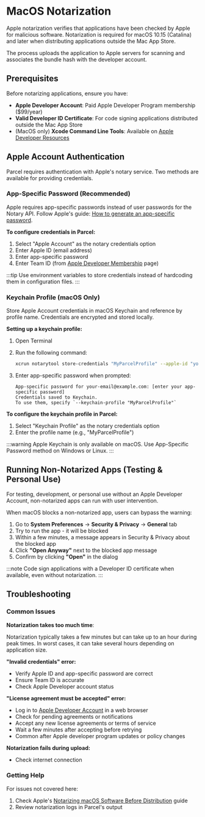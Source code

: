 # MacOS Notarization

Apple notarization verifies that applications have been checked by Apple for malicious software. Notarization is required for macOS 10.15 (Catalina) and later when distributing applications outside the Mac App Store.

The process uploads the application to Apple servers for scanning and associates the bundle hash with the developer account.

## Prerequisites

Before notarizing applications, ensure you have:

- **Apple Developer Account**: Paid Apple Developer Program membership ($99/year)
- **Valid Developer ID Certificate**: For code signing applications distributed outside the Mac App Store
- (MacOS only) **Xcode Command Line Tools**: Available on [Apple Developer Resources](https://developer.apple.com/xcode/resources/)

## Apple Account Authentication

Parcel requires authentication with Apple's notary service. Two methods are available for providing credentials.

### App-Specific Password (Recommended)

Apple requires app-specific passwords instead of user passwords for the Notary API. Follow Apple's guide: [How to generate an app-specific password](https://support.apple.com/en-us/102654).

**To configure credentials in Parcel:**

1. Select "Apple Account" as the notary credentials option
2. Enter Apple ID (email address)
3. Enter app-specific password
4. Enter Team ID (from [Apple Developer Membership](https://developer.apple.com/account/#/membership) page)

:::tip
Use environment variables to store credentials instead of hardcoding them in configuration files.
:::

### Keychain Profile (macOS Only)

Store Apple Account credentials in macOS Keychain and reference by profile name. Credentials are encrypted and stored locally.

**Setting up a keychain profile:**

1. Open Terminal
2. Run the following command:

    ```bash
    xcrun notarytool store-credentials "MyParcelProfile" --apple-id "your-email@example.com" --team-id "YOUR_TEAM_ID"
    ```

3. Enter app-specific password when prompted:

    ```text
    App-specific password for your-email@example.com: [enter your app-specific password]
    Credentials saved to Keychain.
    To use them, specify `--keychain-profile "MyParcelProfile"`
    ```

**To configure the keychain profile in Parcel:**

1. Select "Keychain Profile" as the notary credentials option
2. Enter the profile name (e.g., "MyParcelProfile")

:::warning
Apple Keychain is only available on macOS. Use App-Specific Password method on Windows or Linux.
:::

## Running Non-Notarized Apps (Testing & Personal Use)

For testing, development, or personal use without an Apple Developer Account, non-notarized apps can run with user intervention.

When macOS blocks a non-notarized app, users can bypass the warning:

1. Go to **System Preferences** → **Security & Privacy** → **General** tab
2. Try to run the app - it will be blocked
3. Within a few minutes, a message appears in Security & Privacy about the blocked app
4. Click **"Open Anyway"** next to the blocked app message
5. Confirm by clicking **"Open"** in the dialog

:::note
Code sign applications with a Developer ID certificate when available, even without notarization.
:::

## Troubleshooting

### Common Issues

**Notarization takes too much time**:

Notarization typically takes a few minutes but can take up to an hour during peak times. In worst cases, it can take several hours depending on application size.

**"Invalid credentials" error:**

- Verify Apple ID and app-specific password are correct
- Ensure Team ID is accurate
- Check Apple Developer account status

**"License agreement must be accepted" error:**

- Log in to [Apple Developer Account](https://developer.apple.com/account/) in a web browser
- Check for pending agreements or notifications
- Accept any new license agreements or terms of service
- Wait a few minutes after accepting before retrying
- Common after Apple developer program updates or policy changes

**Notarization fails during upload:**

- Check internet connection

### Getting Help

For issues not covered here:

1. Check Apple's [Notarizing macOS Software Before Distribution](https://developer.apple.com/documentation/security/notarizing_macos_software_before_distribution) guide
2. Review notarization logs in Parcel's output